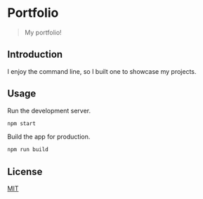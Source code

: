 # Portfolio

> My portfolio!

## Introduction

I enjoy the command line, so I built one to showcase my projects.

## Usage

Run the development server.

```sh
npm start
```

Build the app for production.

```sh
npm run build
```

## License

[MIT](LICENSE)
